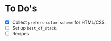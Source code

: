 # To Do's

- [x] Collect `prefers-color-scheme` for HTML/CSS.
- [ ] Set up `best_of_stack`
- [ ] Recipes
